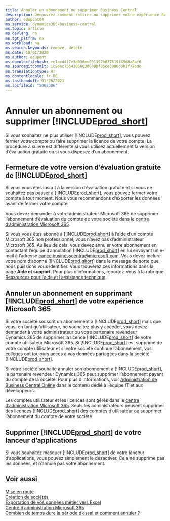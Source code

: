 ```yaml
---
title: Annuler un abonnement ou supprimer Business Central
description: Découvrez comment retirer ou supprimer votre expérience Business Central si vous disposez d’un abonnement d’évaluation ou si vous disposez d’un abonnement payant.
author: edupont04
ms.service: dynamics365-business-central
ms.topic: article
ms.devlang: na
ms.tgt_pltfrm: na
ms.workload: na
ms.search.keywords: remove, delete
ms.date: 10/01/2020
ms.author: edupont
ms.openlocfilehash: ee1acd4f7e3d036ec091392b637519f45d8a8af6
ms.sourcegitcommit: 1c9eec7554305603d688bf85ce3986d0b1f72ede
ms.translationtype: HT
ms.contentlocale: fr-BE
ms.lasthandoff: 01/26/2021
ms.locfileid: "5068306"
---
```

# <a name="unsubscribe-or-remove-prod_short"></a>Annuler un abonnement ou supprimer [!INCLUDE[prod_short](includes/prod_short.md)]

Si vous souhaitez ne plus utiliser [!INCLUDE[prod_short](includes/prod_short.md)], vous pouvez fermer votre compte ou faire supprimer la licence de votre compte. La procédure à suivre est différente si vous utilisez actuellement la version d’évaluation gratuite ou si vous disposez d’un abonnement.  

## <a name="closing-your-free-trial-of-prod_short"></a>Fermeture de votre version d’évaluation gratuite de [!INCLUDE[prod_short](includes/prod_short.md)]

Si vous vous êtes inscrit à la version d’évaluation gratuite et si vous ne souhaitez pas passer à [!INCLUDE[prod_short](includes/prod_short.md)], vous pouvez fermer votre compte à tout moment. Nous vous recommandons d’exporter les données avant de fermer votre compte. 

Vous devez demander à votre administrateur Microsoft 365 de supprimer l’abonnement d’évaluation du compte de votre société dans le [centre d’administration Microsoft 365](https://admin.microsoft.com/).  

Si vous vous êtes abonné à [!INCLUDE[prod_short](includes/prod_short.md)] à l’aide d’un compte Microsoft 365 non professionnel, vous n’avez pas d’administrateur Microsoft 365. Au lieu de cela, vous devez annuler votre abonnement en contactant l’équipe d’annulation [!INCLUDE[prod_short](includes/prod_short.md)] en lui envoyant un e-mail à l’adresse [cancelbusinesscentra@microsoft.com](mailto:cancelbusinesscentra@microsoft.com). Vous devez inclure votre nom d’abonné [!INCLUDE[prod_short](includes/prod_short.md)] dans le message de sorte que nous puissions vous identifier. Vous trouverez ces informations dans la page **Aide et support**. Pour plus d’informations, reportez-vous à la rubrique [Ressources pour l’aide et l’assistance technique](product-help-and-support.md).  

## <a name="unsubscribing-by-removing-prod_short-from-your-microsoft-365-experience"></a>Annuler un abonnement en supprimant [!INCLUDE[prod_short](includes/prod_short.md)] de votre expérience Microsoft 365

Si votre société souscrit un abonnement à [!INCLUDE[prod_short](includes/prod_short.md)] mais que vous, en tant qu’utilisateur, ne souhaitez plus y accéder, vous devez demander à votre administrateur ou votre partenaire revendeur Dynamics 365 de supprimer la licence [!INCLUDE[prod_short](includes/prod_short.md)] de votre compte utilisateur Microsoft 365. Si [!INCLUDE[prod_short](includes/prod_short.md)] est supprimé de votre compte utilisateur et si votre société continue l’abonnement, vos collèges ont toujours accès à vos données partagées dans la société [!INCLUDE[prod_short](includes/prod_short.md)].  

Si votre société souhaite annuler son abonnement à [!INCLUDE[prod_short](includes/prod_short.md)], le partenaire revendeur Dynamics 365 peut supprimer l’abonnement payant du compte de la société. Pour plus d’informations, voir [Administration de Business Central Online](/dynamics365/business-central/dev-itpro/administration/tenant-administration) dans le contenu dédié à l’équipe IT et aux développeurs.  

Les comptes utilisateur et les licences sont gérés dans le [centre d’administration Microsoft 365](https://admin.microsoft.com/). Seuls les administrateurs peuvent supprimer des licences [!INCLUDE[prod_short](includes/prod_short.md)] des comptes d’utilisateur ou supprimer l’abonnement du compte de votre société.  

## <a name="removing-prod_short-from-your-app-launcher"></a>Supprimer [!INCLUDE[prod_short](includes/prod_short.md)] de votre lanceur d’applications
Si vous souhaitez masquer [!INCLUDE[prod_short](includes/prod_short.md)] de votre lanceur d’applications, vous pouvez simplement le désactiver. Cela ne supprime pas les données, et n’annule pas votre abonnement.  

## <a name="see-also"></a>Voir aussi
[Mise en route](product-get-started.md)  
[Création de sociétés](about-new-company.md)  
[Exportation de vos données métier vers Excel](about-export-data.md)  
[Centre d’administration Microsoft 365](https://admin.microsoft.com/)  
[Combien de temps dure la période d’essai et comment annuler ?](https://community.dynamics.com/business/b/financials/archive/2016/11/28/how-long-is-the-trial-period-and-how-do-i-cancel)  
